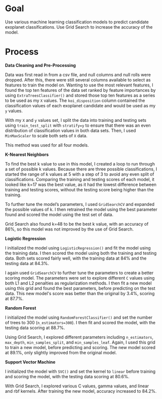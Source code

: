 # Goal

Use various machine learning classification models to predict candidate exoplanet classifications. Use Grid Search to increase the accuracy of the model. 

# Process

**Data Cleaning and Pre-Processing**

Data was first read in from a csv file, and null columns and null rolls were dropped. After this, there were still several columns available to select as features to train the model on. Wanting to use the most relevant features, I found the top ten features of the data set ranked by feature importances by using `ExtraTreesClassifier()` and stored those top ten features as a series to be used as my `X` values. The `koi_disposition` column contained the classification values of each exoplanet candidate and would be used as my `y` values. 

With my `X` and `y` values set, I split the data into training and testing sets using `train_test_split` with `stratify=y` to ensure that there was an even distribution of classification values in both data sets. Then, I used `MinMaxScaler` to scale both sets of `X` data.

This method was used for all four models.

**K-Nearest Neighbors**

To find the best k value to use in this model, I created a loop to run through a set of possible k values. Because there are three possible classifications, I started the range of k values at 5 with a step of 3 to avoid any even split of classifications. Comparing the training and testing scores of each model, it looked like k=17 was the best value, as it had the lowest difference between training and testing scores, without the testing score being higher than the training.

To further tune the model’s parameters, I used `GridSearchCV` and expanded the possible values of k. I then retrained the model using the best parameter found and scored the model using the test set of data.

Grid Search also found k=48 to be the best k value, with an accuracy of 86%, so this model was not improved by the use of Grid Search.

**Logistic Regression**

I initialized the model using `LogisticRegression()` and fit the model using the training data. I then scored the model using both the training and testing data. Both sets scored fairly well, with the training data at 84% and the testing data at 84.3%.

I again used `GridSearchCV` to further tune the parameters to create a better scoring model. The parameters were set to explore different `C` values using both L1 and L2 penalties as regularization methods. I then fit a new model using this grid and found the best parameters, before predicting on the test data. This new model's score was better than the original by 3.4%, scoring at 87.7%.

**Random Forest**

I initialized the model using `RandomForestClassifier()` and set the number of trees to 300 (`n_estimators=300`). I then fit and scored the model, with the testing data scoring at 88.7%.

Using Grid Search, I explored different parameters including `n_estimators`, `max_depth`, `min_samples_split`, and `min_samples_leaf`. Again, I used this grid to train a new model, before predicting and scoring. The new model scored at 89.1%, only slightly improved from the original model.

**Support Vector Machine**

I initialized the model with `SVC()` and set the kernel to `linear` before training and scoring the model, with the testing data scoring at 80.6%.

With Grid Search, I explored various C values, gamma values, and linear and rbf kernels. After training the new model, accuracy increased to 84.2%.
